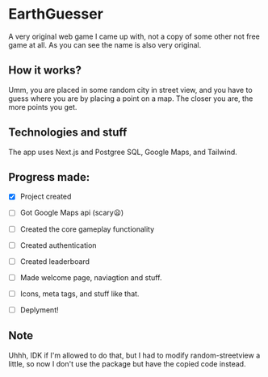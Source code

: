 # EarthGuesser
A very original web game I came up with, not a copy of some other not free game at all. As you can see the name is also very original.

## How it works?
Umm, you are placed in some random city in street view, and you have to guess where you are by placing a point on a map. The closer you are, the more points you get.

## Technologies and stuff
The app uses Next.js and Postgree SQL, Google Maps, and Tailwind.

## Progress made:
- [x] Project created
- [ ] Got Google Maps api (scary😦)
- [ ] Created the core gameplay functionality
- [ ] Created authentication
- [ ] Created leaderboard
- [ ] Made welcome page, naviagtion and stuff.
- [ ] Icons, meta tags, and stuff like that.
- [ ] Deplyment!


## Note

Uhhh, IDK if I'm allowed to do that, but I had to modify random-streetview a little, so now I don't use the package but have the copied code instead.